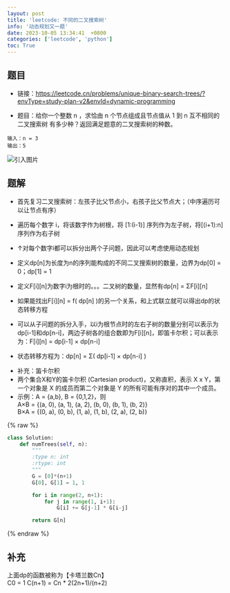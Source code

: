 ```yaml
---
layout: post
title: 'leetcode: 不同的二叉搜索树'
info: '动态规划又一题'
date: 2023-10-05 13:34:41  +0800
categories: ['leetcode', 'python']
toc: True
---
```


## 题目

- 链接：https://leetcode.cn/problems/unique-binary-search-trees/?envType=study-plan-v2&envId=dynamic-programming


- 题目：给你一个整数 n ，求恰由 n 个节点组成且节点值从 1 到 n 互不相同的 二叉搜索树 有多少种？返回满足题意的二叉搜索树的种数。

```
输入：n = 3
输出：5
```

![引入图片]({{site.url}}/image/leetcode/2023-10-05-numTrees/image_1.jpg)


## 题解

- 首先复习二叉搜索树：左孩子比父节点小，右孩子比父节点大；（中序遍历可以让节点有序）


- 遍历每个数字 i，将该数字作为树根，将 [1:(i-1)] 序列作为左子树，将[(i+1):n]序列作为右子树
- ↑对每个数字i都可以拆分出两个子问题，因此可以考虑使用动态规划
- 定义dp[n]为长度为n的序列能构成的不同二叉搜索树的数量，边界为dp[0] = 0；dp[1] = 1
- 定义F[i][n]为数字i为根时的。。。二叉树的数量，显然有dp[n] = ΣF[i][n]
- 如果能找出F[i][n] = f( dp[n] )的另一个关系，和上式联立就可以得出dp的状态转移方程
- 可以从子问题的拆分入手，以i为根节点时的左右子树的数量分别可以表示为dp[i-1]和dp[n-i]，两边子树各的组合数即为F[i][n]，即笛卡尔积；可以表示为：F[i][n] = dp[i-1] × dp[n-i]
- 状态转移方程为：dp[n] = Σ( dp[i-1] × dp[n-i] )

>
- 补充：笛卡尔积
- 两个集合X和Y的笛卡尔积 (Cartesian product)，又称直积，表示 X x Y，第一个对象是 X 的成员而第二个对象是 Y 的所有可能有序对的其中一个成员。
- 示例：A = {a,b}, B = {0,1,2}，则  
A×B = {(a, 0), (a, 1), (a, 2), (b, 0), (b, 1), (b, 2)}  
B×A = {(0, a), (0, b), (1, a), (1, b), (2, a), (2, b)}  
>


{% raw %}
```py
class Solution:
    def numTrees(self, n):
        """
        :type n: int
        :rtype: int
        """
        G = [0]*(n+1)
        G[0], G[1] = 1, 1

        for i in range(2, n+1):
            for j in range(1, i+1):
                G[i] += G[j-1] * G[i-j]

        return G[n]

```
{% endraw %}


<!--![引入图片]({{site.url}}/image/leetcode/2023-10-05-numTrees/image_1.jpg) -->

## 补充

上面dp的函数被称为【卡塔兰数Cn】  
C0 = 1
C(n+1) = Cn * 2(2n+1)/(n+2)